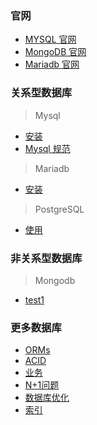 ### 官网

- [MYSQL 官网](https://www.mysql.com/)
- [MongoDB 官网](https://www.mongodb.com/)
- [Mariadb 官网](https://mariadb.org/)

### 关系型数据库

> Mysql

- [安装](Database/Mysql/Install.md)
- [Mysql 规范](Database/Mysql/standard.md)

> Mariadb

- [安装](Database/Mariadb/Install.md)

> PostgreSQL

- [使用](Database/PostgreSQL/psqlList.md)

### 非关系型数据库

> Mongodb

- [test1](Database/Mongodb/Install.md)

### 更多数据库

- [ORMs](Database/MoreDB/ORMs.md)
- [ACID](Database/MoreDB/ACID.md)
- [业务](Database/MoreDB/transactions.md)
- [N+1问题](Database/MoreDB/question.md)
- [数据库优化](Database/MoreDB/dbNormail.md)
- [索引](Database/MoreDB/indexes.md)

